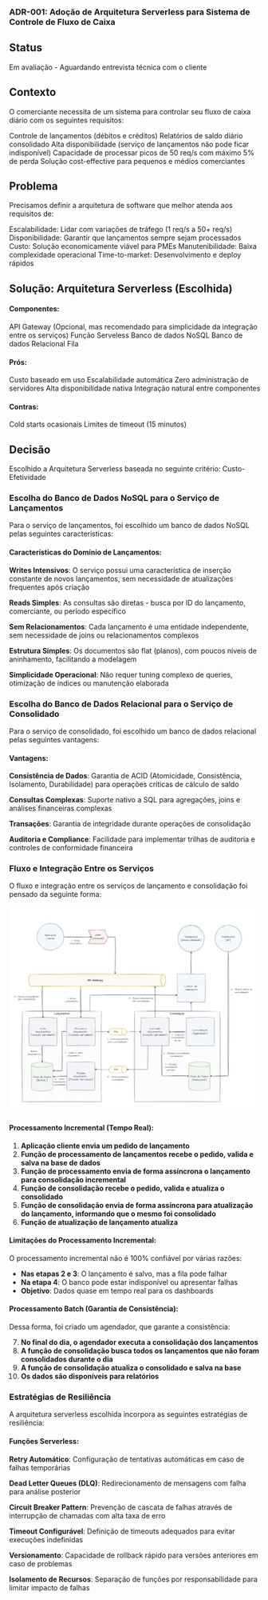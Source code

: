 ### ADR-001: Adoção de Arquitetura Serverless para Sistema de Controle de Fluxo de Caixa

## Status

Em avaliação - Aguardando entrevista técnica com o cliente

## Contexto

O comerciante necessita de um sistema para controlar seu fluxo de caixa diário com os seguintes requisitos:

Controle de lançamentos (débitos e créditos)
Relatórios de saldo diário consolidado
Alta disponibilidade (serviço de lançamentos não pode ficar indisponível)
Capacidade de processar picos de 50 req/s com máximo 5% de perda
Solução cost-effective para pequenos e médios comerciantes

## Problema

Precisamos definir a arquitetura de software que melhor atenda aos requisitos de:

Escalabilidade: Lidar com variações de tráfego (1 req/s a 50+ req/s)
Disponibilidade: Garantir que lançamentos sempre sejam processados
Custo: Solução economicamente viável para PMEs
Manutenibilidade: Baixa complexidade operacional
Time-to-market: Desenvolvimento e deploy rápidos

## Solução: Arquitetura Serverless (Escolhida)

#### Componentes:

API Gateway (Opcional, mas recomendado para simplicidade da integração entre os serviços)
Função Serveless
Banco de dados NoSQL
Banco de dados Relacional
Fila

#### Prós:

Custo baseado em uso
Escalabilidade automática
Zero administração de servidores
Alta disponibilidade nativa
Integração natural entre componentes

#### Contras:

Cold starts ocasionais
Limites de timeout (15 minutos)

## Decisão

Escolhido a Arquitetura Serverless baseada no seguinte critério: Custo-Efetividade

### Escolha do Banco de Dados NoSQL para o Serviço de Lançamentos

Para o serviço de lançamentos, foi escolhido um banco de dados NoSQL pelas seguintes características:

#### Características do Domínio de Lançamentos:

**Writes Intensivos**: O serviço possui uma característica de inserção constante de novos lançamentos, sem necessidade de atualizações frequentes após criação

**Reads Simples**: As consultas são diretas - busca por ID do lançamento, comerciante, ou período específico

**Sem Relacionamentos**: Cada lançamento é uma entidade independente, sem necessidade de joins ou relacionamentos complexos

**Estrutura Simples**: Os documentos são flat (planos), com poucos níveis de aninhamento, facilitando a modelagem

**Simplicidade Operacional**: Não requer tuning complexo de queries, otimização de índices ou manutenção elaborada

### Escolha do Banco de Dados Relacional para o Serviço de Consolidado

Para o serviço de consolidado, foi escolhido um banco de dados relacional pelas seguintes vantagens:

#### Vantagens:

**Consistência de Dados**: Garantia de ACID (Atomicidade, Consistência, Isolamento, Durabilidade) para operações críticas de cálculo de saldo

**Consultas Complexas**: Suporte nativo a SQL para agregações, joins e análises financeiras complexas

**Transações**: Garantia de integridade durante operações de consolidação

**Auditoria e Compliance**: Facilidade para implementar trilhas de auditoria e controles de conformidade financeira

### Fluxo e Integração Entre os Serviços

O fluxo e integração entre os serviços de lançamento e consolidação foi pensado da seguinte forma:

![System Design](../SystemDesign.jpg)

#### Processamento Incremental (Tempo Real):

1. **Aplicação cliente envia um pedido de lançamento**
2. **Função de processamento de lançamentos recebe o pedido, valida e salva na base de dados**
3. **Função de processamento envia de forma assíncrona o lançamento para consolidação incremental**
4. **Função de consolidação recebe o pedido, valida e atualiza o consolidado**
5. **Função de consolidação envia de forma assíncrona para atualização do lançamento, informando que o mesmo foi consolidado**
6. **Função de atualização de lançamento atualiza**

#### Limitações do Processamento Incremental:

O processamento incremental não é 100% confiável por várias razões:

- **Nas etapas 2 e 3**: O lançamento é salvo, mas a fila pode falhar
- **Na etapa 4**: O banco pode estar indisponível ou apresentar falhas
- **Objetivo**: Dados quase em tempo real para os dashboards

#### Processamento Batch (Garantia de Consistência):

Dessa forma, foi criado um agendador, que garante a consistência:

7. **No final do dia, o agendador executa a consolidação dos lançamentos**
8. **A função de consolidação busca todos os lançamentos que não foram consolidados durante o dia**
9. **A função de consolidação atualiza o consolidado e salva na base**
10. **Os dados são disponíveis para relatórios**

### Estratégias de Resiliência

A arquitetura serverless escolhida incorpora as seguintes estratégias de resiliência:

#### Funções Serverless:

**Retry Automático**: Configuração de tentativas automáticas em caso de falhas temporárias

**Dead Letter Queues (DLQ)**: Redirecionamento de mensagens com falha para análise posterior

**Circuit Breaker Pattern**: Prevenção de cascata de falhas através de interrupção de chamadas com alta taxa de erro

**Timeout Configurável**: Definição de timeouts adequados para evitar execuções indefinidas

**Versionamento**: Capacidade de rollback rápido para versões anteriores em caso de problemas

**Isolamento de Recursos**: Separação de funções por responsabilidade para limitar impacto de falhas
